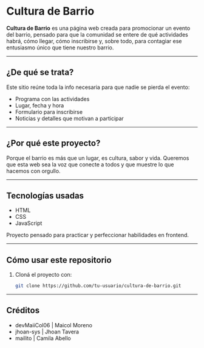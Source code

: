 # Cultura de Barrio

**Cultura de Barrio** es una página web creada para promocionar un evento del barrio, pensado para que la comunidad se entere de qué actividades habrá, cómo llegar, cómo inscribirse y, sobre todo, para contagiar ese entusiasmo único que tiene nuestro barrio.

---

## ¿De qué se trata?

Este sitio reúne toda la info necesaria para que nadie se pierda el evento:  
- Programa con las actividades  
- Lugar, fecha y hora  
- Formulario para inscribirse  
- Noticias y detalles que motivan a participar

---

## ¿Por qué este proyecto?

Porque el barrio es más que un lugar, es cultura, sabor y vida. Queremos que esta web sea la voz que conecte a todos y que muestre lo que hacemos con orgullo.

---

## Tecnologías usadas

- HTML  
- CSS  
- JavaScript  

Proyecto pensado para practicar y perfeccionar habilidades en frontend.

---

## Cómo usar este repositorio

1. Cloná el proyecto con:  
   ```bash
   git clone https://github.com/tu-usuario/cultura-de-barrio.git

---

## Créditos

- devMaiiCol06 | Maicol Moreno
- jhoan-sys | Jhoan Tavera
- mailito | Camila Abello
